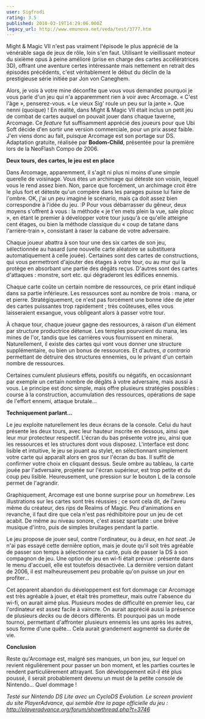 ```yaml
---
user: Sigfrodi
rating: 3.5
published: 2010-03-19T14:29:06.000Z
legacy_url: http://www.emunova.net/veda/test/3777.htm
---
```

Might & Magic VII n'est pas vraiment l'épisode le plus apprécié de la vénérable saga de jeux de rôle, loin s'en faut. Utilisant le vieillissant moteur du sixième opus à peine amélioré (prise en charge des cartes accélératrices 3D), offrant une aventure certes intéressante mais nettement en retrait des épisodes précédents, c'est véritablement le début du déclin de la prestigieuse série initiée par Jon von Caneghem.  

  

Alors, je vois à votre mine déconfite que vous vous demandez pourquoi je vous parle d'un jeu qui n'a apparemment rien à voir avec Arcomage. « C'est l'âge », penserez-vous. « Le vieux Sig' roule un peu sur la jante ». Que nenni (quoique) ! En réalité, dans Might & Magic VII était inclus un petit jeu de combat de cartes auquel on pouvait jouer dans chaque taverne, Arcomage. Ce _feature_ fut suffisamment apprécié des joueurs pour que Ubi Soft décide d'en sortir une version commerciale, pour un prix assez faible. J'en viens donc au fait, puisque Arcomage est son portage sur DS. Adaptation gratuite, réalisée par **Bodom-Child**, présentée pour la première lors de la NeoFlash Compo de 2006\.  

  

**Deux tours, des cartes, le jeu est en place**  

  

Dans Arcomage, apparemment, il s'agit ni plus ni moins d'une simple querelle de voisinage. Vous êtes un archimage qui déteste son voisin, lequel vous le rend assez bien. Non, parce que forcément, un archimage croit être le plus fort et déteste qu'un compère dans les parages puisse lui faire de l'ombre. OK, j'ai un peu imaginé le scénario, mais ça doit assez bien correspondre à l'idée du jeu. :P Pour vous débarrasser du gêneur, deux moyens s'offrent à vous : la méthode « je t'en mets plein la vue, sale plouc », en étant le premier à développer votre tour jusqu'à ce qu'elle atteigne cent étages, ou bien la méthode classique du « coup de tatane dans l'arrière-train », consistant à raser la cabane de votre adversaire.  

  

Chaque joueur abattra à son tour une des six cartes de son jeu, sélectionnée au hasard (une nouvelle carte aléatoire se substituera automatiquement à celle jouée). Certaines sont des cartes de constructions, qui vous permettront d'ajouter des étages à votre tour, ou au mur qui la protège en absorbant une partie des dégâts reçus. D'autres sont des cartes d'attaques : monstre, sort etc. qui dégraderont les édifices ennemis.  

  

Chaque carte coûte un certain nombre de ressources, ce prix étant indiqué dans sa partie inférieure. Les ressources sont au nombre de trois : mana, or et pierre. Stratégiquement, ce n'est pas forcément une bonne idée de jeter des cartes puissantes trop rapidement ; très coûteuses, elles vous laisseraient exsangue, vous obligeant alors à passer votre tour.  

  

À chaque tour, chaque joueur gagne des ressources, à raison d'un élément par structure productrice détenue. Les temples pourvoient du mana, les mines de l'or, tandis que les carrières vous fournissent en minerai. Naturellement, il existe des cartes qui vont vous donner une structure supplémentaire, ou bien un bonus de ressources. Et d'autres, _a contrario_ permettant de détruire des structures ennemies, ou le privant d'un certain nombre de ressources.  

  

Certaines cumulent plusieurs effets, positifs ou négatifs, en occasionnant par exemple un certain nombre de dégâts à votre adversaire, mais aussi à vous. Le principe est donc simple, mais offre plusieurs stratégies possibles : course à la construction, accumulation des ressources, opérations de sape de l'effort ennemi, attaque brutale...  

  

**Techniquement parlant...**  

  

Le jeu exploite naturellement les deux écrans de la console. Celui du haut présente les deux tours, avec leur hauteur inscrite en dessous, ainsi que leur mur protecteur respectif. L'écran du bas présente votre jeu, ainsi que les ressources et les structures dont vous disposez. L'interface est donc lisible et intuitive, le jeu se jouant au stylet, en sélectionnant simplement votre carte qui apparaît alors en gros sur l'écran du bas. Il suffit de confirmer votre choix en cliquant dessus. Seule ombre au tableau, la carte jouée par l'adversaire, projetée sur l'écran supérieur, est trop petite et du coup peu lisible. Heureusement, une pression sur le bouton L de la console permet de l'agrandir.  

  

Graphiquement, Arcomage est une bonne surprise pour un _homebrew_. Les illustrations sur les cartes sont très réussies ; ce sont cela dit, de l'aveu même du créateur, des _rips_ de Realms of Magic. Peu d'animations en revanche, il faut dire que cela n'est pas rédhibitoire pour un jeu de cet acabit. De même au niveau sonore, c'est assez spartiate : une brève musique d'intro, puis de simples bruitages pendant la partie.  

  

Le jeu propose de jouer seul, contre l'ordinateur, ou à deux, en _hot seat_. Je n'ai pas essayé cette dernière option, mais je doute qu'il soit très agréable de passer son temps à sélectionner sa carte, puis de passer la DS à son compagnon de jeu. Une option de jeu en wi-fi était prévue : présente dans le menu d'accueil, elle est toutefois désactivée. La dernière version datant de 2006, il est malheureusement peu probable qu'on puisse un jour en profiter...  

  

Cet apparent abandon du développement est fort dommage car Arcomage est très agréable à jouer, et était très prometteur, mais outre l'absence du wi-fi, on aurait aimé plus. Plusieurs modes de difficulté en premier lieu, car l'ordinateur est assez facile à vaincre. On aurait apprécié aussi la présence de plusieurs _decks_ ou de décors différents. Et pourquoi pas un mode tournoi, permettant d'affronter plusieurs ennemis les uns après les autres, sous forme d'une quête... Cela aurait grandement augmenté sa durée de vie.  

  

**Conclusion**  

  

Reste qu'Arcomage est, malgré ses manques, un bon jeu, sur lequel on revient régulièrement pour passer un bon moment, et les parties courtes le rendent particulièrement attrayant. Son développement eût-il été plus poussé, il serait probablement devenu un must de la petite console de Nintendo... Quel dommage !  

  

_Testé sur Nintendo DS Lite avec un CycloDS Evolution. Le _screen_ provient du site PlayerAdvance, qui semble être la page officielle du jeu : http://playeradvance.org/forum/showthread.php?t=3746_